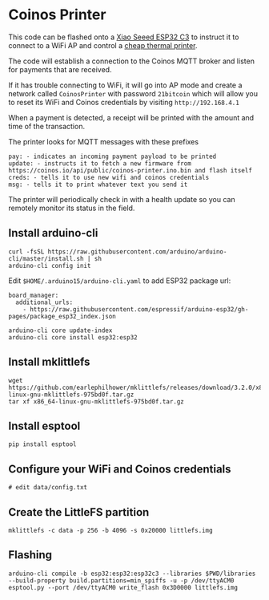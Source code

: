 # Coinos Printer

This code can be flashed onto a <a href="https://www.aliexpress.com/item/33011482127.html">Xiao Seeed ESP32 C3</a> to instruct it to connect to a WiFi AP and control a <a href="https://www.aliexpress.com/item/1005006024057955.html">cheap thermal printer</a>.

The code will establish a connection to the Coinos MQTT broker and listen for payments that are received.

If it has trouble connecting to WiFi, it will go into AP mode and create a network called `CoinosPrinter` with password `21bitcoin` which will allow you to reset its WiFi and Coinos credentials by visiting `http://192.168.4.1`

When a payment is detected, a receipt will be printed with the amount and time of the transaction.

The printer looks for MQTT messages with these prefixes

    pay: - indicates an incoming payment payload to be printed
    update: - instructs it to fetch a new firmware from https://coinos.io/api/public/coinos-printer.ino.bin and flash itself
    creds: - tells it to use new wifi and coinos credentials
    msg: - tells it to print whatever text you send it

The printer will periodically check in with a health update so you can remotely monitor its status in the field.

## Install arduino-cli

    curl -fsSL https://raw.githubusercontent.com/arduino/arduino-cli/master/install.sh | sh
    arduino-cli config init

Edit `$HOME/.arduino15/arduino-cli.yaml` to add ESP32 package url:

    board_manager:
      additional_urls:
        - https://raw.githubusercontent.com/espressif/arduino-esp32/gh-pages/package_esp32_index.json

    arduino-cli core update-index
    arduino-cli core install esp32:esp32

## Install mklittlefs

    wget https://github.com/earlephilhower/mklittlefs/releases/download/3.2.0/x86_64-linux-gnu-mklittlefs-975bd0f.tar.gz
    tar xf x86_64-linux-gnu-mklittlefs-975bd0f.tar.gz

## Install esptool

    pip install esptool

## Configure your WiFi and Coinos credentials

    # edit data/config.txt

## Create the LittleFS partition

    mklittlefs -c data -p 256 -b 4096 -s 0x20000 littlefs.img

## Flashing

    arduino-cli compile -b esp32:esp32:esp32c3 --libraries $PWD/libraries --build-property build.partitions=min_spiffs -u -p /dev/ttyACM0
    esptool.py --port /dev/ttyACM0 write_flash 0x3D0000 littlefs.img

